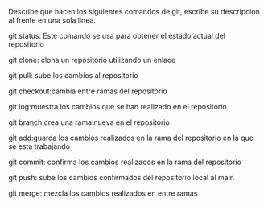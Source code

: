 Describe que hacen los siguientes comandos de git, escribe su descripcion al frente en una sola linea.

git status: Este comando se usa para obtener el estado actual del repositorio

git clone: clona un repositorio utilizando un enlace

git pull: sube los cambios al repositorio

git checkout:cambia entre ramas del repositorio

git log:muestra los cambios que se han realizado en el repositorio

git branch:crea una rama nueva en el repositorio

git add:guarda los cambios realizados en la rama del repositorio en la que se esta trabajando

git commit: confirma los cambios realizados en la rama del repositorio

git push: sube los cambios confirmados del repositorio local al main

git merge: mezcla los cambios realizados en entre ramas